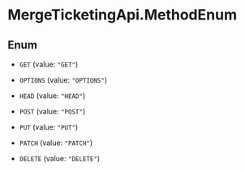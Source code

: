 # MergeTicketingApi.MethodEnum

## Enum


* `GET` (value: `"GET"`)

* `OPTIONS` (value: `"OPTIONS"`)

* `HEAD` (value: `"HEAD"`)

* `POST` (value: `"POST"`)

* `PUT` (value: `"PUT"`)

* `PATCH` (value: `"PATCH"`)

* `DELETE` (value: `"DELETE"`)


